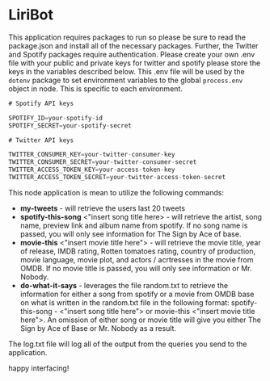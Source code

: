 # LiriBot
This application requires packages to run so please be sure to read the package.json and install all of the necessary packages.
Further, the Twitter and Spotify packages require authentication. Please create your own .env file with your public and private keys for twitter and spotify please store the keys in the variables described below. This .env file will be used by the `dotenv` package to set environment variables to the global `process.env` object in node. This is specific to each environment.

```js
# Spotify API keys

SPOTIFY_ID=your-spotify-id
SPOTIFY_SECRET=your-spotify-secret

# Twitter API keys

TWITTER_CONSUMER_KEY=your-twitter-consumer-key
TWITTER_CONSUMER_SECRET=your-twitter-consumer-secret
TWITTER_ACCESS_TOKEN_KEY=your-access-token-key
TWITTER_ACCESS_TOKEN_SECRET=your-twitter-access-token-secret
```



This node application is mean to utilize the following commands:

* <strong>my-tweets</strong> - will retrieve the users last 20 tweets
* <strong>spotify-this-song</strong> <"insert song title here> - will retrieve the artist, song name, preview link and album name from spotify. If no song name is passed, you will only see information for The Sign by Ace of base.
* <strong>movie-this</strong> <"insert movie title here"> - will retrieve the movie title, year of release, IMDB rating, Rotten tomatoes rating, country of production, movie language, movie plot, and actors / acrtresses in the movie from OMDB. If no movie title is passed, you will only see information or Mr. Nobody.
* <strong>do-what-it-says</strong> - leverages the file random.txt to retrieve the information for either a song from spotify or a movie from OMDB base on what is written in the random.txt file in the following format: spotify-this-song - <"insert song title here"> or movie-this <"insert movie title here">. An omission of either song or movie title will give you either The Sign by Ace of Base or Mr. Nobody as a result.

The log.txt file will log all of the output from the queries you send to the application.

happy interfacing!
